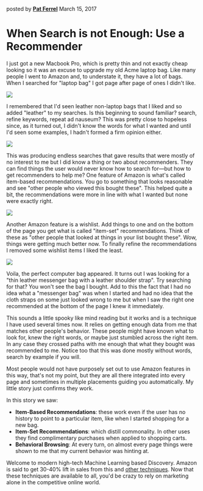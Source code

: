posted by [**Pat Ferrel**](mailto:pat@actionml.com) March 15, 2017

# When Search is not Enough: Use a Recommender

I just got a new Macbook Pro, which is pretty thin and not exactly cheap looking so it was an excuse to upgrade my old Acme laptop bag. Like many people I went to Amazon and, to understate it, they have a lot of bags. When I searched for "laptop bag" I got page after page of ones I didn't like. 

![](/blog/images/amazon-laptop-bag-1.png)

I remembered that I'd seen leather non-laptop bags that I liked and so added "leather" to my searches. Is this beginning to sound familiar? search, refine keywords, repeat ad nauseum? This was pretty close to hopeless since, as it turned out, I didn't know the words for what I wanted and until I'd seen some examples, I hadn't formed a firm opinion either.

![](/blog/images/amazon-leather-laptop-bag-2.png)

This was producing endless searches that gave results that were mostly of no interest to me but I did know a thing or two about recommenders. They can find things the user would never know how to search for&mdash;but how to get recommenders to help me? One feature of Amazon is what's called item-based recommendations. You go to something that looks reasonable and see "other people who viewed this bought these". This helped quite a bit, the recommendations were more in line with what I wanted but none were exactly right.

![](/blog/images/amazon-item-based-recs-3.png)

Another Amazon feature is a wishlist. Add things to one and on the bottom of the page you get what is called "item-set" recommendations. Think of these as "other people that looked at things in your list bought these". Wow, things were getting much better now. To finally refine the recommendations I removed some wishlist items I liked the least.

![](/blog/images/amsazon-tuscany-leather-messenger-bag-4.png)

Voila, the perfect computer bag appeared. It turns out I was looking for a "thin leather messenger bag with a leather shoulder strap". Try searching for that? You won't see the bag I bought. Add to this the fact that I had no idea what a "messenger bag" was when I started and had no idea that the cloth straps on some just looked wrong to me but when I saw the right one recommended at the bottom of the page I knew it immediately.

This sounds a little spooky like mind reading but it works and is a technique I have used several times now. It relies on getting enough data from me that matches other people's behavior. These people might have known what to look for, knew the right words, or maybe just stumbled across the right item. In any case they crossed paths with me enough that what they bought was recommended to me. Notice too that this was done mostly without words, search by example if you will.

Most people would not have purposely set out to use Amazon features in this way, that's not my point, but they are all there integrated into every page  and sometimes in multiple placements guiding you automatically.  My little story just confirms they work.

In this story we saw:

 - **Item-Based Recommendations**: these work even if the user has no history to point to a particular item, like when I started shopping for a new bag. 
 - **Item-Set Recommendations**: which distill commonality. In other uses they find complimentary purchases when applied to shopping carts.
 - **Behavioral Browsing**: At every turn, on almost every page things were shown to me that my current behavior was hinting at.

Welcome to modern high-tech Machine Learning based Discovery. Amazon is said to get 30-40% lift in sales from this and [other techniques](/blog/personalized_search). Now that these techniques are available to all, you'd be crazy to rely on marketing alone in the competitive online world. 
